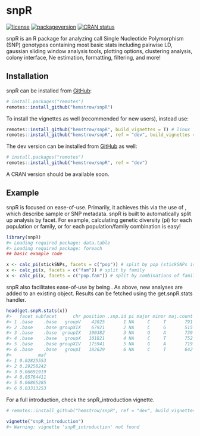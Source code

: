 
<!-- README.md is generated from README.Rmd. Please edit that file -->

# snpR

<!-- badges: start -->

[![license](https://img.shields.io/badge/license-MIT%20+%20file%20LICENSE-lightgrey.svg)](https://choosealicense.com/)
[![packageversion](https://img.shields.io/badge/Package%20version-1.2.0.9000-orange.svg?style=flat-square)](commits/master)
[![CRAN
status](https://www.r-pkg.org/badges/version/snpR)](https://CRAN.R-project.org/package=snpR)
<!-- badges: end -->

snpR is an R package for analyzing call Single Nucleotide Polymorphism
(SNP) genotypes containing most basic stats including pairwise LD,
gaussian sliding window analysis tools, plotting options, clustering
analysis, colony interface, Ne estimation, formatting, filtering, and
more!

## Installation

snpR can be installed from [GitHub](https://github.com/):

``` r
# install.packages("remotes")
remotes::install_github("hemstrow/snpR")
```

To install the vignettes as well (recommended for new users), instead
use:

``` r
remotes::install_github("hemstrow/snpR", build_vignettes = T) # linux
remotes::install_github("hemstrow/snpR", ref = "dev", build_vignettes = T, build_opts = c("--no-resave-data", "--no-manual")) # windows
```

The dev version can be installed from [GitHub](https://github.com/) as
well:

``` r
# install.packages("remotes")
remotes::install_github("hemstrow/snpR", ref = "dev")
```

A CRAN version should be available soon.

## Example

snpR is focused on ease-of-use. Primarily, it achieves this via the use
of , which describe sample or SNP metadata. snpR is built to
automatically split up analysis by facet. For example, calculating
genetic diversity (pi) for each population or family, or for each
population/family combination is easy!

``` r
library(snpR)
#> Loading required package: data.table
#> Loading required package: foreach
## basic example code

x <- calc_pi(stickSNPs, facets = c("pop")) # split by pop (stickSNPs is an example dataset included in snpR)
x <- calc_pi(x, facets = c("fam")) # split by family
x <- calc_pi(x, facets = c("pop.fam")) # split by combinations of family and pop
```

snpR also facilitates ease-of-use by being . As above, new analyses are
added to an existing object. Results can be fetched using the
get.snpR.stats handler.

``` r
head(get.snpR.stats(x))
#>   facet subfacet      chr position .snp.id pi major minor maj.count min.count
#> 1 .base    .base   groupV    42825       1 NA     C     T       791        23
#> 2 .base    .base groupXIX    67921       2 NA     C     G       515       213
#> 3 .base    .base  groupIX   100382       3 NA     G     A       739        53
#> 4 .base    .base   groupX   101821       4 NA     C     T       752        46
#> 5 .base    .base groupXIV   175941       5 NA     G     A       719        53
#> 6 .base    .base   groupI   182629       6 NA     C     T       642        22
#>          maf
#> 1 0.02825553
#> 2 0.29258242
#> 3 0.06691919
#> 4 0.05764411
#> 5 0.06865285
#> 6 0.03313253
```

For a full introduction, check the snpR_introduction vignette.

``` r
# remotes::install_github("hemstrow/snpR", ref = "dev", build_vignettes = T, build_opts = c("--no-resave-data", "--no-manual"))

vignette("snpR_introduction")
#> Warning: vignette 'snpR_introduction' not found
```
